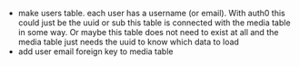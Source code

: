 - make users table. each user has a username (or email). With auth0 this could just be the uuid or sub this table is connected with the media table in some way. Or maybe this table does not need to exist at all and the media table just needs the uuid to know which data to load
- add user email foreign key to media table
